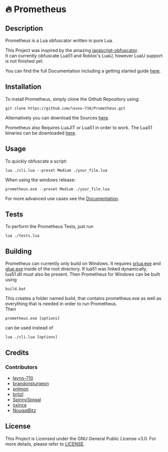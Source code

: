 # :fire: Prometheus
## Description
Prometheus is a Lua obfuscator written in pure Lua.

This Project was inspired by the amazing [javascript-obfuscator](https://github.com/javascript-obfuscator/javascript-obfuscator).   
It can currently obfuscate Lua51 and Roblox's LuaU, however LuaU support is not finished yet.

You can find the full Documentation including a getting started guide [here](https://levno-710.gitbook.io/prometheus/).

## Installation
To install Prometheus, simply clone the Github Repository using:

```batch
git clone https://github.com/levno-710/Prometheus.git
```

Alternatively you can download the Sources [here](https://github.com/levno-710/Prometheus/archive/refs/heads/master.zip).

Prometheus also Requires LuaJIT or Lua51 in order to work. The Lua51 binaries can be downloaded [here](https://sourceforge.net/projects/luabinaries/files/5.1.5/Tools%20Executables/).

## Usage
To quickly obfuscate a script:
```batch
lua ./cli.lua --preset Medium ./your_file.lua
```
When using the windows release:
```batch
prometheus.exe --preset Medium ./your_file.lua
```
For more advanced use cases see the [Documentation](https://levno-710.gitbook.io/prometheus/).
## Tests
To perform the Prometheus Tests, just run
```batch
lua ./tests.lua
```
## Building
Prometheus can currently only build on Windows.
It requires [srlua.exe](https://github.com/LuaDist/srlua) and [glue.exe](https://github.com/LuaDist/srlua) inside of the root directory. If lua51 was linked dynamically, lua51.dll must also be present. Then Prometheus for Windows can be built using
```batch
build.bat
```
This creates a folder named build, that contains prometheus.exe as well as everything that is needed in order to run Prometheus.   
Then
```batch
prometheus.exe [options]
```
can be used instead of
```batch
lua ./cli.lua [options]
```
## Credits
### Contributors
- [levno-710](https://github.com/levno-710)
- [brandonsturgeon](https://github.com/brandonsturgeon)
- [pnlmon](https://github.com/pnlmon)
- [britzl](https://github.com/britzl)
- [SpinnySpiwal](https://github.com/SpinnySpiwal)
- [oxince](https://github.com/oxince)
- [NougatBitz](https://github.com/NougatBitz)
## License
This Project is Licensed under the GNU General Public License v3.0. For more details, please refer to [LICENSE](https://github.com/levno-710/Prometheus/blob/master/LICENSE).
